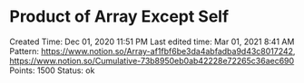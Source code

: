 # Product of Array Except Self

Created Time: Dec 01, 2020 11:51 PM
Last edited time: Mar 01, 2021 8:41 AM
Pattern: https://www.notion.so/Array-af1fbf6be3da4abfadba9d43c8017242, https://www.notion.so/Cumulative-73b8950eb0ab42228e72265c36aec690
Points: 1500
Status: ok
